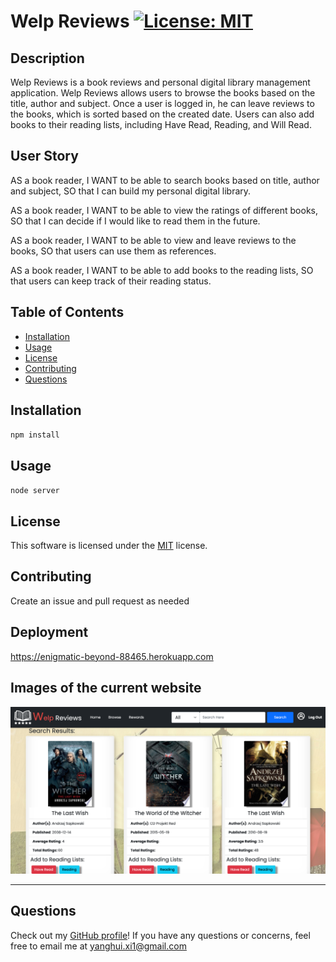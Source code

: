# Welp Reviews [![License: MIT](https://img.shields.io/badge/License-MIT-yellow.svg)](https://opensource.org/licenses/MIT)
## Description
Welp Reviews is a book reviews and personal digital library management application. Welp Reviews allows users to browse the books based on the title, author and subject. Once a user is logged in, he can leave reviews to the books, which is sorted based on the created date. Users can also add books to their reading lists, including Have Read, Reading, and Will Read.
## User Story
AS a book reader, 
I WANT to be able to search books based on title, author and subject,
SO that I can build my personal digital library. 

AS a book reader, 
I WANT to be able to view the ratings of different books,
SO that I can decide if I would like to read them in the future.

AS a book reader,
I WANT to be able to view and leave reviews to the books,
SO that users can use them as references.


AS a book reader,
I WANT to be able to add books to the reading lists,
SO that users can keep track of their reading status.

## Table of Contents
- [Installation](#installation)
- [Usage](#usage)
- [License](#license)
- [Contributing](#contributing)
- [Questions](#questions)
## Installation
`npm install`
## Usage
`node server`
## License
This software is licensed under the [MIT](https://opensource.org/licenses/MIT) license.
## Contributing
Create an issue and pull request as needed
## Deployment 
https://enigmatic-beyond-88465.herokuapp.com
## Images of the current website

![Welp Reviews Search Results Page](/public/images/welp_reviews_1.png)

---
## Questions
Check out my [GitHub profile](https://github.com/yanghuixi1)!
If you have any questions or concerns, feel free to email me at <yanghui.xi1@gmail.com>
